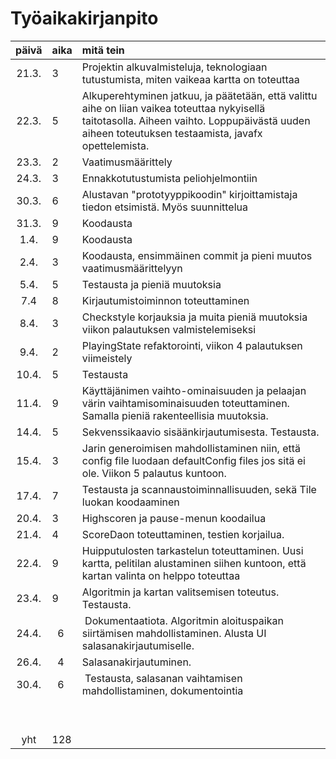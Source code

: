 # Työaikakirjanpito

| päivä | aika | mitä tein  |
| :----:|:-----| :-----|
| 21.3. |  3   | Projektin alkuvalmisteluja, teknologiaan tutustumista, miten vaikeaa kartta on toteuttaa |
| 22.3. |  5   | Alkuperehtyminen jatkuu, ja päätetään, että valittu aihe on liian vaikea toteuttaa nykyisellä taitotasolla. Aiheen vaihto. Loppupäivästä uuden aiheen toteutuksen testaamista, javafx opettelemista. |
| 23.3. |  2   | Vaatimusmäärittely |
| 24.3. |  3   | Ennakkotutustumista peliohjelmontiin |
| 30.3. |  6   | Alustavan "prototyyppikoodin" kirjoittamistaja tiedon etsimistä. Myös suunnittelua |
| 31.3. |  9   | Koodausta |
|  1.4. |  9   | Koodausta |
|  2.4. |  3   | Koodausta, ensimmäinen commit ja pieni muutos vaatimusmäärittelyyn |
|  5.4. |  5   | Testausta ja pieniä muutoksia |
|  7.4  |  8   | Kirjautumistoiminnon toteuttaminen |
|  8.4. |  3   | Checkstyle korjauksia ja muita pieniä muutoksia viikon palautuksen valmistelemiseksi |
|  9.4. |  2   | PlayingState refaktorointi, viikon 4 palautuksen viimeistely |
|  10.4.|  5   | Testausta |
|  11.4.|  9   | Käyttäjänimen vaihto-ominaisuuden ja pelaajan värin vaihtamisominaisuuden toteuttaminen. Samalla pieniä rakenteellisia muutoksia. |
|  14.4.|  5   | Sekvenssikaavio sisäänkirjautumisesta. Testausta. |
|  15.4.|  3   | Jarin generoimisen mahdollistaminen niin, että config file luodaan defaultConfig files jos sitä ei ole. Viikon 5 palautus kuntoon. |
|  17.4.|  7   | Testausta ja scannaustoiminnallisuuden, sekä Tile luokan koodaaminen |
|  20.4.|  3   | Highscoren ja pause-menun koodailua |
|  21.4.|  4   | ScoreDaon toteuttaminen, testien korjailua. |
|  22.4.|  9   | Huipputulosten tarkastelun toteuttaminen. Uusi kartta, pelitilan alustaminen siihen kuntoon, että kartan valinta on helppo toteuttaa |
|  23.4.|  9   | Algoritmin ja kartan valitsemisen toteutus. Testausta. |
|  24.4.|  6   | Dokumentaatiota. Algoritmin aloituspaikan siirtämisen mahdollistaminen. Alusta UI salasanakirjautumiselle. |
|  26.4.|  4   | Salasanakirjautuminen. |
|  30.4.|  6   | Testausta, salasanan vaihtamisen mahdollistaminen, dokumentointia |
|       |      |  |
|       |      |  |
| yht   |  128 |  | 

